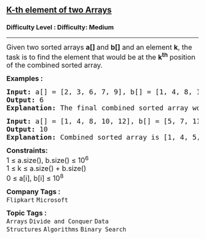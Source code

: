 <h2><a href="https://www.geeksforgeeks.org/problems/k-th-element-of-two-sorted-array1317/1?page=4&sortBy=submissions">K-th element of two Arrays</a></h2><h3>Difficulty Level : Difficulty: Medium</h3><hr><div class="problems_problem_content__Xm_eO"><p><span style="font-size: 18px;">Given two sorted arrays <strong>a[] </strong>and <strong>b[]</strong> and an element <strong>k</strong>, the task is to find the element that would be at the <strong>k<sup>th</sup></strong> position of the combined sorted array.</span></p>
<p><span style="font-size: 18px;"><strong>Examples :</strong></span></p>
<pre><span style="font-size: 18px;"><strong>Input: </strong>a[] = [2, 3, 6, 7, 9], b[] = [1, 4, 8, 10], k = 5
<strong>Output: </strong>6
<strong>Explanation: </strong>The final combined sorted array would be [1, 2, 3, 4, 6, 7, 8, 9, 10]. The 5th element of this array is 6.
</span></pre>
<pre><span style="font-size: 18px;"><strong>Input:</strong> a[] = [1, 4, 8, 10, 12], b[] = [5, 7, 11, 15, 17], k = 6
<strong>Output: </strong>10
<strong>Explanation: </strong>Combined sorted array is [1, 4, 5, 7, 8, 10, 11, 12, 15, 17]. The 6th element of this array is 10.</span></pre>
<p><span style="font-size: 18px;"><strong>Constraints:<br></strong></span><span style="font-size: 18px;">1 ≤ a.size(), b.size() ≤ 10<sup>6<br></sup></span><span style="font-size: 18px;">1 ≤ k ≤ a.size() + b.size()<br></span><span style="font-size: 18px;">0 ≤ a[i], b[i] ≤ 10<sup>8</sup><br></span></p></div><p><span style=font-size:18px><strong>Company Tags : </strong><br><code>Flipkart</code>&nbsp;<code>Microsoft</code>&nbsp;<br><p><span style=font-size:18px><strong>Topic Tags : </strong><br><code>Arrays</code>&nbsp;<code>Divide and Conquer</code>&nbsp;<code>Data Structures</code>&nbsp;<code>Algorithms</code>&nbsp;<code>Binary Search</code>&nbsp;